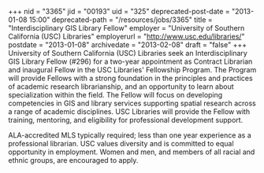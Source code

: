 +++
nid = "3365"
jid = "00193"
uid = "325"
deprecated-post-date = "2013-01-08 15:00"
deprecated-path = "/resources/jobs/3365"
title = "Interdisciplinary GIS Library Fellow"
employer = "University of Southern California (USC) Libraries"
employerurl = "http://www.usc.edu/libraries/"
postdate = "2013-01-08"
archivedate = "2013-02-08"
draft = "false"
+++
University of Southern California (USC) Libraries seek an
Interdisciplinary GIS Library Fellow (#296) for a two-year appointment
as Contract Librarian and inaugural Fellow in the USC Libraries'
Fellowship Program. The Program will provide Fellows with a strong
foundation in the principles and practices of academic research
librarianship, and an opportunity to learn about specialization within
the field. The Fellow will focus on developing competencies in GIS and
library services supporting spatial research across a range of academic
disciplines. USC Libraries will provide the Fellow with training,
mentoring, and eligibility for professional development support.

  
ALA-accredited MLS typically required; less than one year experience as
a professional librarian. USC values diversity and is committed to equal
opportunity in employment. Women and men, and members of all racial and
ethnic groups, are encouraged to apply.
